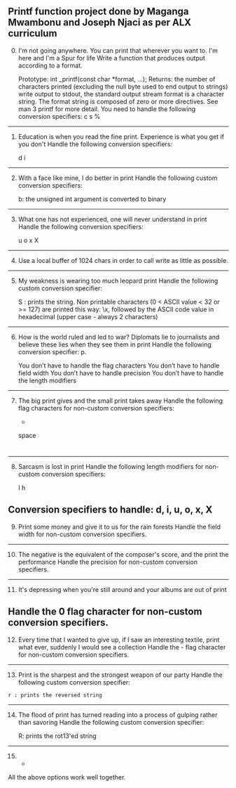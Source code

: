 Printf function project done by Maganga Mwambonu and Joseph Njaci as per ALX curriculum
---------------------------------------------------------------------------------------
 0. I'm not going anywhere. You can print that wherever you want to. I'm here and I'm a Spur for life 
Write a function that produces output according to a format.

    Prototype: int _printf(const char *format, ...);
    Returns: the number of characters printed (excluding the null byte used to end output to strings)
    write output to stdout, the standard output stream
    format is a character string. The format string is composed of zero or more directives. See man 3 printf for more detail. You need to handle the following conversion specifiers:
        c
        s
        %
---------------------------------------------------------------------------------------------------------------------------------------------------------------------
1. Education is when you read the fine print. Experience is what you get if you don't 
Handle the following conversion specifiers:

    d
    i
---------------------------------------------------------------------------------------------------------------------------------------------------------------------
2. With a face like mine, I do better in print
Handle the following custom conversion specifiers:

    b: the unsigned int argument is converted to binary
---------------------------------------------------------------------------------------------------------------------------------------------------------------------
 3. What one has not experienced, one will never understand in print
Handle the following conversion specifiers:

    u
    o
    x
    X
---------------------------------------------------------------------------------------------------------------------------------------------------------------------
4. Use a local buffer of 1024 chars in order to call write as little as possible.
---------------------------------------------------------------------------------------------------------------------------------------------------------------------
5. My weakness is wearing too much leopard print
Handle the following custom conversion specifier:

    S : prints the string.
    Non printable characters (0 < ASCII value < 32 or >= 127) are printed this way: \x, followed by the ASCII code value in hexadecimal (upper case - always 2 characters)
---------------------------------------------------------------------------------------------------------------------------------------------------------------------
 6. How is the world ruled and led to war? Diplomats lie to journalists and believe these lies when they see them in print
Handle the following conversion specifier: p.

    You don’t have to handle the flag characters
    You don’t have to handle field width
    You don’t have to handle precision
    You don’t have to handle the length modifiers
---------------------------------------------------------------------------------------------------------------------------------------------------------------------
 7. The big print gives and the small print takes away
Handle the following flag characters for non-custom conversion specifiers:

    +
    space
    #
---------------------------------------------------------------------------------------------------------------------------------------------------------------------
8. Sarcasm is lost in print 
Handle the following length modifiers for non-custom conversion specifiers:

    l
    h

Conversion specifiers to handle: d, i, u, o, x, X
---------------------------------------------------------------------------------------------------------------------------------------------------------------------
 9. Print some money and give it to us for the rain forests 
Handle the field width for non-custom conversion specifiers.
---------------------------------------------------------------------------------------------------------------------------------------------------------------------

10. The negative is the equivalent of the composer's score, and the print the performance 
Handle the precision for non-custom conversion specifiers.
---------------------------------------------------------------------------------------------------------------------------------------------------------------------
11. It's depressing when you're still around and your albums are out of print

Handle the 0 flag character for non-custom conversion specifiers.
---------------------------------------------------------------------------------------------------------------------------------------------------------------------
12. Every time that I wanted to give up, if I saw an interesting textile, print what ever, suddenly I would see a collection
Handle the - flag character for non-custom conversion specifiers.
---------------------------------------------------------------------------------------------------------------------------------------------------------------------
 13. Print is the sharpest and the strongest weapon of our party
Handle the following custom conversion specifier:

    r : prints the reversed string
---------------------------------------------------------------------------------------------------------------------------------------------------------------------
14. The flood of print has turned reading into a process of gulping rather than savoring
Handle the following custom conversion specifier:

    R: prints the rot13'ed string
---------------------------------------------------------------------------------------------------------------------------------------------------------------------
15. * 
All the above options work well together.
